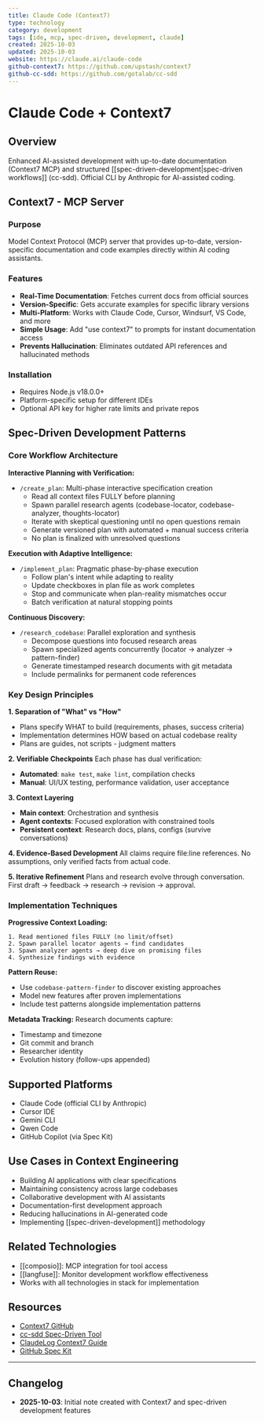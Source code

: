 ```yaml
---
title: Claude Code (Context7)
type: technology
category: development
tags: [ide, mcp, spec-driven, development, claude]
created: 2025-10-03
updated: 2025-10-03
website: https://claude.ai/claude-code
github-context7: https://github.com/upstash/context7
github-cc-sdd: https://github.com/gotalab/cc-sdd
---
```


# Claude Code + Context7

## Overview

Enhanced AI-assisted development with up-to-date documentation (Context7 MCP) and structured [[spec-driven-development|spec-driven workflows]] (cc-sdd). Official CLI by Anthropic for AI-assisted coding.

## Context7 - MCP Server

### Purpose
Model Context Protocol (MCP) server that provides up-to-date, version-specific documentation and code examples directly within AI coding assistants.

### Features
- **Real-Time Documentation**: Fetches current docs from official sources
- **Version-Specific**: Gets accurate examples for specific library versions
- **Multi-Platform**: Works with Claude Code, Cursor, Windsurf, VS Code, and more
- **Simple Usage**: Add "use context7" to prompts for instant documentation access
- **Prevents Hallucination**: Eliminates outdated API references and hallucinated methods

### Installation
- Requires Node.js v18.0.0+
- Platform-specific setup for different IDEs
- Optional API key for higher rate limits and private repos

## Spec-Driven Development Patterns

### Core Workflow Architecture

**Interactive Planning with Verification:**
- `/create_plan`: Multi-phase interactive specification creation
  - Read all context files FULLY before planning
  - Spawn parallel research agents (codebase-locator, codebase-analyzer, thoughts-locator)
  - Iterate with skeptical questioning until no open questions remain
  - Generate versioned plan with automated + manual success criteria
  - No plan is finalized with unresolved questions

**Execution with Adaptive Intelligence:**
- `/implement_plan`: Pragmatic phase-by-phase execution
  - Follow plan's intent while adapting to reality
  - Update checkboxes in plan file as work completes
  - Stop and communicate when plan-reality mismatches occur
  - Batch verification at natural stopping points

**Continuous Discovery:**
- `/research_codebase`: Parallel exploration and synthesis
  - Decompose questions into focused research areas
  - Spawn specialized agents concurrently (locator → analyzer → pattern-finder)
  - Generate timestamped research documents with git metadata
  - Include permalinks for permanent code references

### Key Design Principles

**1. Separation of "What" vs "How"**
- Plans specify WHAT to build (requirements, phases, success criteria)
- Implementation determines HOW based on actual codebase reality
- Plans are guides, not scripts - judgment matters

**2. Verifiable Checkpoints**
Each phase has dual verification:
- **Automated**: `make test`, `make lint`, compilation checks
- **Manual**: UI/UX testing, performance validation, user acceptance

**3. Context Layering**
- **Main context**: Orchestration and synthesis
- **Agent contexts**: Focused exploration with constrained tools
- **Persistent context**: Research docs, plans, configs (survive conversations)

**4. Evidence-Based Development**
All claims require file:line references. No assumptions, only verified facts from actual code.

**5. Iterative Refinement**
Plans and research evolve through conversation. First draft → feedback → research → revision → approval.

### Implementation Techniques

**Progressive Context Loading:**
```
1. Read mentioned files FULLY (no limit/offset)
2. Spawn parallel locator agents → find candidates
3. Spawn analyzer agents → deep dive on promising files
4. Synthesize findings with evidence
```

**Pattern Reuse:**
- Use `codebase-pattern-finder` to discover existing approaches
- Model new features after proven implementations
- Include test patterns alongside implementation patterns

**Metadata Tracking:**
Research documents capture:
- Timestamp and timezone
- Git commit and branch
- Researcher identity
- Evolution history (follow-ups appended)

## Supported Platforms

- Claude Code (official CLI by Anthropic)
- Cursor IDE
- Gemini CLI
- Qwen Code
- GitHub Copilot (via Spec Kit)

## Use Cases in Context Engineering

- Building AI applications with clear specifications
- Maintaining consistency across large codebases
- Collaborative development with AI assistants
- Documentation-first development approach
- Reducing hallucinations in AI-generated code
- Implementing [[spec-driven-development]] methodology

## Related Technologies

- [[composio]]: MCP integration for tool access
- [[langfuse]]: Monitor development workflow effectiveness
- Works with all technologies in stack for implementation

## Resources

- [Context7 GitHub](https://github.com/upstash/context7)
- [cc-sdd Spec-Driven Tool](https://github.com/gotalab/cc-sdd)
- [ClaudeLog Context7 Guide](https://claudelog.com/claude-code-mcps/context7-mcp/)
- [GitHub Spec Kit](https://github.blog/ai-and-ml/generative-ai/spec-driven-development-with-ai-get-started-with-a-new-open-source-toolkit/)

---

## Changelog

- **2025-10-03**: Initial note created with Context7 and spec-driven development features
